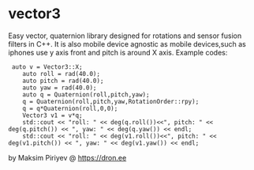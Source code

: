 # vector3
Easy vector, quaternion library designed for rotations and sensor fusion filters in C++.
It is also mobile device agnostic as mobile devices,such as iphones use y axis front and pitch is around X axis.
Example codes:
```
 auto v = Vector3::X;
    auto roll = rad(40.0);
    auto pitch = rad(40.0);
    auto yaw = rad(40.0);
    auto q = Quaternion(roll,pitch,yaw);
    q = Quaternion(roll,pitch,yaw,RotationOrder::rpy);
    q = q*Quaternion(roll,0,0);
    Vector3 v1 = v*q;
    std::cout << "roll: " << deg(q.roll())<<", pitch: " << deg(q.pitch()) << ", yaw: " << deg(q.yaw()) << endl;
    std::cout << "roll: " << deg(v1.roll())<<", pitch: " << deg(v1.pitch()) << ", yaw: " << deg(v1.yaw()) << endl;
```

by Maksim Piriyev @ https://dron.ee
